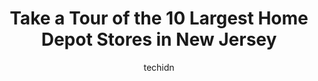 ---
layout: ampstory
image: https://i0.wp.com/www.depkes.org/wp-content/uploads/2023/06/home-depot-0-in-new-jersey-1685967949.jpeg?resize=640,853
author: techidn
featured: false
description: Discover the impressive array of Home Depot options in New Jersey, where you can find 10 of the largest Home Depot establishments in the area. From renowned classics to hidden gems, New Jers
title: Take a Tour of the 10 Largest Home Depot Stores in New Jersey
cover:
   title: Take a Tour of the 10 Largest Home Depot Stores in New Jersey
   subtitle: Rickpate
   background: https://www.depkes.org/wp-content/uploads/2023/06/home-depot-0-in-new-jersey-1685967949.jpeg

pages: 
 - layout: thirds
   top: <h1>#1 The Home Depot</h1>
   bottom: "<p>This Home Depots pro Service is the worst! Seems like Noone cares to train these guys well. Been doing work in the area all week and its ridiculous that at 7am there is </p>"
   background: https://www.depkes.org/wp-content/uploads/2023/06/home-depot-1-in-new-jersey-1685967949.jpeg
   backgroundblur: true
 - layout: thirds
   top: <h1>#2 The Home Depot</h1>
   bottom: "<p>2445 Springfield Ave, Vauxhall, NJ 07088, United States</p>"
   background: https://www.depkes.org/wp-content/uploads/2023/06/home-depot-2-in-new-jersey-1685967949.jpeg
   cta:
      link: https://www.depkes.org/blog/take-a-tour-of-the-10-largest-home-depot-stores-in-new-jersey/
      text: Take a Tour of the 10 Largest Home Depot Stores in New Jersey
 - layout: thirds
   top: <h1>#3 The Home Depot</h1>
   bottom: "<p>75 McLean Blvd, Paterson, NJ 07514, United States</p>"
   background: https://www.depkes.org/wp-content/uploads/2023/06/home-depot-3-in-new-jersey-1685967950.jpeg
   cta:
      link: https://www.depkes.org/blog/take-a-tour-of-the-10-largest-home-depot-stores-in-new-jersey/
      text: Take a Tour of the 10 Largest Home Depot Stores in New Jersey
 - layout: thirds
   top: <h1>#4 The Home Depot</h1>
   bottom: "<p>103-179 Dayton Ave, Passaic, NJ 07055, United States</p>"
   background: https://images.unsplash.com/photo-1531169509526-f8f1fdaa4a67?ixlib=rb-4.0.3&ixid=MnwxMjA3fDB8MHxwaG90by1wYWdlfHx8fGVufDB8fHx8&auto=format&fit=crop&w=640&h=853&q=80
   cta:
      link: https://www.depkes.org/blog/take-a-tour-of-the-10-largest-home-depot-stores-in-new-jersey/
      text: Take a Tour of the 10 Largest Home Depot Stores in New Jersey
 - layout: thirds
   top: <h1>#5 The Home Depot</h1>
   bottom: "<p>955 Bloomfield Ave, Clifton, NJ 07012, United States</p>"
   background: https://images.unsplash.com/photo-1462556791646-c201b8241a94?ixlib=rb-4.0.3&ixid=MnwxMjA3fDB8MHxwaG90by1wYWdlfHx8fGVufDB8fHx8&auto=format&fit=crop&w=640&h=853&q=80
   cta:
      link: https://www.depkes.org/blog/take-a-tour-of-the-10-largest-home-depot-stores-in-new-jersey/
      text: Take a Tour of the 10 Largest Home Depot Stores in New Jersey
 - layout: thirds
   top: <h1>#6 The Home Depot</h1>
   bottom: "<p>2160 Rte 70 W, Cherry Hill, NJ 08002, United States</p>"
   background: https://images.unsplash.com/photo-1518640467707-6811f4a6ab73?ixlib=rb-4.0.3&ixid=MnwxMjA3fDB8MHxwaG90by1wYWdlfHx8fGVufDB8fHx8&auto=format&fit=crop&w=640&h=853&q=80
   cta:
      link: https://www.depkes.org/blog/take-a-tour-of-the-10-largest-home-depot-stores-in-new-jersey/
      text: Take a Tour of the 10 Largest Home Depot Stores in New Jersey
 - layout: thirds
   top: <h1>#7 The Home Depot</h1>
   bottom: "<p>99 NJ-17 North, Lodi, NJ 07644, United States</p>"
   background: https://images.unsplash.com/photo-1541356665065-22676f35dd40?ixlib=rb-4.0.3&ixid=MnwxMjA3fDB8MHxwaG90by1wYWdlfHx8fGVufDB8fHx8&auto=format&fit=crop&w=640&h=853&q=80
   cta:
      link: https://www.depkes.org/blog/take-a-tour-of-the-10-largest-home-depot-stores-in-new-jersey/
      text: Take a Tour of the 10 Largest Home Depot Stores in New Jersey
 - layout: thirds
   middle: Continue reading...
   background: https://images.unsplash.com/photo-1510906594845-bc082582c8cc?ixlib=rb-4.0.3&ixid=MnwxMjA3fDB8MHxwaG90by1wYWdlfHx8fGVufDB8fHx8&auto=format&fit=crop&w=640&h=853&q=80
   cta:
      link: https://www.depkes.org/blog/take-a-tour-of-the-10-largest-home-depot-stores-in-new-jersey/
      text: Take a Tour of the 10 Largest Home Depot Stores in New Jersey
      
---